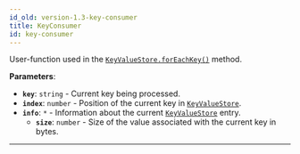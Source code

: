 ```yaml
---
id_old: version-1.3-key-consumer
title: KeyConsumer
id: key-consumer
---
```


<a name="keyconsumer"></a>

User-function used in the [`KeyValueStore.forEachKey()`](../api/key-value-store#foreachkey) method.

**Parameters**:

- **`key`**: `string` - Current key being processed.
- **`index`**: `number` - Position of the current key in [`KeyValueStore`](../api/key-value-store).
- **`info`**: `*` - Information about the current [`KeyValueStore`](../api/key-value-store) entry.
    - **`size`**: `number` - Size of the value associated with the current key in bytes.

---
